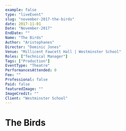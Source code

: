 ```yaml
---
example: false
type: "liveEvent"
slug: "november-2017-the-birds"
date: 2017-11-01
Date: "November-2017"
EndDate: ""
Name: "The Birds"
Author: "Aristophanes"
Director: "Dominic Jones"
Venue: "Millicent Fawcett Hall | Westminster School"
Roles: ["Technical Manager"]
Tags: ["Production"]
EventType: "Theatre"
PerformancesAttended: 0
Fee: ""
Professional: false
Paid: false
featuredImage: ""
ImageCredit: ""
Client: "Westminster School"
---
```


# The Birds

